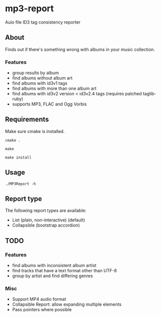 mp3-report
==========

Auio file ID3 tag consistency reporter

## About
Finds out if there's something wrong with albums in your music collection.

### Features
* group results by album
* find albums without album art
* find albums with id3v1 tags
* find albums with more than one album art
* find albums with id3v2 version < id3v2.4 tags (requires patched taglib-ruby)
* supports MP3, FLAC and Ogg Vorbis

## Requirements

Make sure cmake is installed.

`cmake .`

`make`

`make install`

## Usage

`./MP3Report -h`

## Report type

The following report types are available:
* List (plain, non-interactive) (default)
* Collapsible (bootstrap accordion)

## TODO

### Features
* find albums with inconsistent album artist
* find tracks that have a text format other than UTF-8
* group by artist and find differing genres

### Misc
* Support MP4 audio format
* Collapsible Report: allow expanding multiple elements
* Pass pointers where possible
